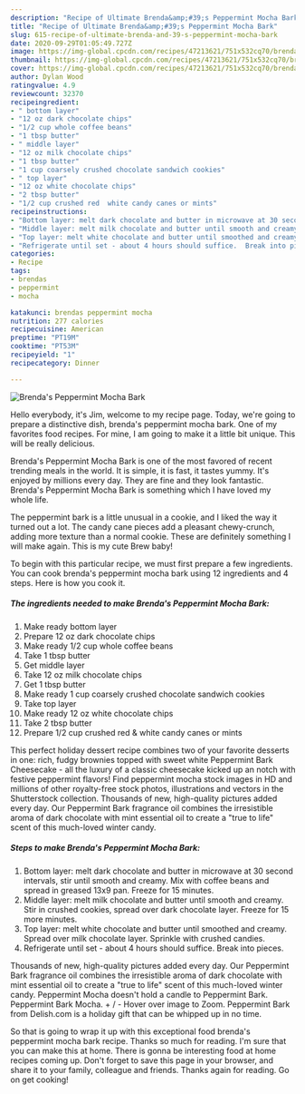 ```yaml
---
description: "Recipe of Ultimate Brenda&amp;#39;s Peppermint Mocha Bark"
title: "Recipe of Ultimate Brenda&amp;#39;s Peppermint Mocha Bark"
slug: 615-recipe-of-ultimate-brenda-and-39-s-peppermint-mocha-bark
date: 2020-09-29T01:05:49.727Z
image: https://img-global.cpcdn.com/recipes/47213621/751x532cq70/brendas-peppermint-mocha-bark-recipe-main-photo.jpg
thumbnail: https://img-global.cpcdn.com/recipes/47213621/751x532cq70/brendas-peppermint-mocha-bark-recipe-main-photo.jpg
cover: https://img-global.cpcdn.com/recipes/47213621/751x532cq70/brendas-peppermint-mocha-bark-recipe-main-photo.jpg
author: Dylan Wood
ratingvalue: 4.9
reviewcount: 32370
recipeingredient:
- " bottom layer"
- "12 oz dark chocolate chips"
- "1/2 cup whole coffee beans"
- "1 tbsp butter"
- " middle layer"
- "12 oz milk chocolate chips"
- "1 tbsp butter"
- "1 cup coarsely crushed chocolate sandwich cookies"
- " top layer"
- "12 oz white chocolate chips"
- "2 tbsp butter"
- "1/2 cup crushed red  white candy canes or mints"
recipeinstructions:
- "Bottom layer: melt dark chocolate and butter in microwave at 30 second intervals, stir until smooth and creamy. Mix with coffee beans and spread in greased 13x9 pan.  Freeze for 15 minutes."
- "Middle layer: melt milk chocolate and butter until smooth and creamy.  Stir in crushed cookies, spread over dark chocolate layer.  Freeze for 15 more minutes."
- "Top layer: melt white chocolate and butter until smoothed and creamy.  Spread over milk chocolate layer.  Sprinkle with crushed candies."
- "Refrigerate until set - about 4 hours should suffice.  Break into pieces."
categories:
- Recipe
tags:
- brendas
- peppermint
- mocha

katakunci: brendas peppermint mocha 
nutrition: 277 calories
recipecuisine: American
preptime: "PT19M"
cooktime: "PT53M"
recipeyield: "1"
recipecategory: Dinner

---
```



![Brenda&#39;s Peppermint Mocha Bark](https://img-global.cpcdn.com/recipes/47213621/751x532cq70/brendas-peppermint-mocha-bark-recipe-main-photo.jpg)

Hello everybody, it's Jim, welcome to my recipe page. Today, we're going to prepare a distinctive dish, brenda&#39;s peppermint mocha bark. One of my favorites food recipes. For mine, I am going to make it a little bit unique. This will be really delicious.

Brenda&#39;s Peppermint Mocha Bark is one of the most favored of recent trending meals in the world. It is simple, it is fast, it tastes yummy. It's enjoyed by millions every day. They are fine and they look fantastic. Brenda&#39;s Peppermint Mocha Bark is something which I have loved my whole life.

The peppermint bark is a little unusual in a cookie, and I liked the way it turned out a lot. The candy cane pieces add a pleasant chewy-crunch, adding more texture than a normal cookie. These are definitely something I will make again. This is my cute Brew baby!


To begin with this particular recipe, we must first prepare a few ingredients. You can cook brenda&#39;s peppermint mocha bark using 12 ingredients and 4 steps. Here is how you cook it.

<!--inarticleads1-->

##### The ingredients needed to make Brenda&#39;s Peppermint Mocha Bark:

1. Make ready  bottom layer
1. Prepare 12 oz dark chocolate chips
1. Make ready 1/2 cup whole coffee beans
1. Take 1 tbsp butter
1. Get  middle layer
1. Take 12 oz milk chocolate chips
1. Get 1 tbsp butter
1. Make ready 1 cup coarsely crushed chocolate sandwich cookies
1. Take  top layer
1. Make ready 12 oz white chocolate chips
1. Take 2 tbsp butter
1. Prepare 1/2 cup crushed red &amp; white candy canes or mints


This perfect holiday dessert recipe combines two of your favorite desserts in one: rich, fudgy brownies topped with sweet white Peppermint Bark Cheesecake - all the luxury of a classic cheesecake kicked up an notch with festive peppermint flavors! Find peppermint mocha stock images in HD and millions of other royalty-free stock photos, illustrations and vectors in the Shutterstock collection. Thousands of new, high-quality pictures added every day. Our Peppermint Bark fragrance oil combines the irresistible aroma of dark chocolate with mint essential oil to create a &#34;true to life&#34; scent of this much-loved winter candy. 

<!--inarticleads2-->

##### Steps to make Brenda&#39;s Peppermint Mocha Bark:

1. Bottom layer: melt dark chocolate and butter in microwave at 30 second intervals, stir until smooth and creamy. Mix with coffee beans and spread in greased 13x9 pan.  Freeze for 15 minutes.
1. Middle layer: melt milk chocolate and butter until smooth and creamy.  Stir in crushed cookies, spread over dark chocolate layer.  Freeze for 15 more minutes.
1. Top layer: melt white chocolate and butter until smoothed and creamy.  Spread over milk chocolate layer.  Sprinkle with crushed candies.
1. Refrigerate until set - about 4 hours should suffice.  Break into pieces.


Thousands of new, high-quality pictures added every day. Our Peppermint Bark fragrance oil combines the irresistible aroma of dark chocolate with mint essential oil to create a &#34;true to life&#34; scent of this much-loved winter candy. Peppermint Mocha doesn&#39;t hold a candle to Peppermint Bark. Peppermint Bark Mocha. + / - Hover over image to Zoom. Peppermint Bark from Delish.com is a holiday gift that can be whipped up in no time. 

So that is going to wrap it up with this exceptional food brenda&#39;s peppermint mocha bark recipe. Thanks so much for reading. I'm sure that you can make this at home. There is gonna be interesting food at home recipes coming up. Don't forget to save this page in your browser, and share it to your family, colleague and friends. Thanks again for reading. Go on get cooking!

